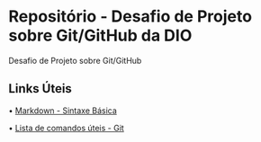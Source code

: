 # Repositório - Desafio de Projeto sobre Git/GitHub da DIO
Desafio de Projeto sobre Git/GitHub

## Links Úteis
• [Markdown - Sintaxe Básica](https://www.markdownguide.org/basic-syntax/)

• [Lista de comandos úteis - Git](https://gist.github.com/leocomelli/2545add34e4fec21ec16)